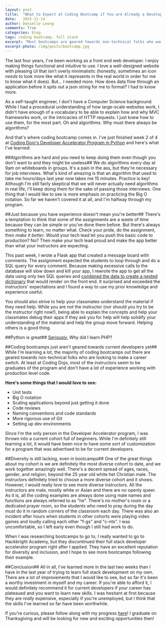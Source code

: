 ```yaml
---
layout: post
title:  "What to Expect at Coding Bootcamp if You are Already a Developer"
date:   2015-11-14
author: Danielle Leong
comments: True
categories: blog
tags: coding bootcamp, full stack
excerpt: "Most bootcamps are geared towards non-technical folks who want to become a developer. But what if you already have experience? "
excerpt-photo: /img/posts/bootcamp.jpg
---
```


The last four years, I've been working as a front end web developer. I enjoy making things functional and intuitive to use. I love a well-designed website with pleasing UI that isn't overly minimalistic (honestly, sometimes an icon *needs* to look more like what it represents in the real world in order for me to know what it does). But... I needed more. How does data flow through an application before it spits out a json string for me to format? I had to know more.

As a self-taught engineer, I don't have a Computer Science background. While I had a procedural understanding of how large-scale websites work, I didn't have enough of a vocabulary to be able to explain how and why MVC frameworks work, or the intricacies of HTTP requests. I just knew how to use them, for the most part. Oh and algorithms. Why must there always be algorithms?

And that's where coding bootcamp comes in. I've just finished week 2 of 4 at <a href="http://www.codingdojo.com/web-development-accelerators">Coding Dojo's Developer Accelerator Program in Python</a> and here's what I've learned:

##Algorithms are hard and you need to keep doing them even though you don't want to and they might be useless##
We do algorithms every day at 9am on whiteboards in groups. It's a pain in the ass, but they're necessary for job interviews. What's kind of amazing is that an algorithm that used to take me hours/days last year now takes me 15 minutes. Practice is key! Although I'm still fairly skeptical that we will never actually need algorithms in real life, I'll keep doing them for the sake of passing those interviews. One thing that I would like to see is more emphasis on practicing the Big O notation. So far we haven't covered it at all, and I'm halfway through my program.

##Just because you have experience doesn't mean you're better##
There's a temptation to think that some of the assignments are a waste of time because they can be simple or you've done them before. But there's always something to learn, no matter what. Check your pride, do the assignment, then *make it better*. Would your tech lead let you push this basic code to production? No? Then make your tech lead proud and make the app better than what your instructors are expecting.

This past week, I wrote a Flask app that created a message board with comments. The assignment expected the students to loop through and do a SQL query for every comment. Because making excessive calls to the database will slow down and kill your app, I rewrote the app to get all the data using only two SQL queries and <a href="https://github.com/dmleong/coding-dojo/blob/master/week2/the-wall/server.py#L143">combined the data to create a nested dictionary</a> that would render on the front end. It surprised and exceeded the instructors' expectations and I found a way to use my prior knowledge and experience useful.

You should also strive to help your classmates understand the material if they need help. While you are not the instructor (nor should you try to be the instructor right now!), being able to explain the concepts and help your classmates debug their apps if they ask you for help will help solidify your understanding of the material and help the group move forward. Helping others is a good thing.

##Python is great##
<a href="https://xkcd.com/353/">Seriously.</a> Why did I learn PHP?

##Coding bootcamps just aren't geared towards current developers yet##
While I'm learning a lot, the majority of coding bootcamps out there are geared towards non-technical folks who are looking to make a career switch. At least at Coding Dojo, most of the instructors seem to be graduates of the program and don't have a lot of experience working with production level code.

**Here's some things that I would love to see:**
<ul>
<li>Unit tests</li>
<li>Big O notation</li>
<li>Scaling applications beyond just getting it done</li>
<li>Code reviews</li>
<li>Naming conventions and code standards</li>
<li>More rigorous use of Git</li>
<li>Setting up dev environments</li>
</ul>

Since I'm the only person in the Developer Accelerator program, I was thrown into a current cohort full of beginners. While I'm definitely still learning a lot, it would have been nice to have some sort of customization for a program that was advertised to be for current developers.

##Diversity is still lacking, even in bootcamps##
One of the great things about my cohort is we are definitely the most diverse cohort to date, and we work together amazingly well. There's a decent spread of ages, races, gender, and religion, beyond the 25 year old white het Christian male. The instructors definitely tried to choose a more diverse cohort and it shows. However, I would really love to see more diverse instructors. All the instructors are male, mostly white or Asian and there are no openly queer. As it is, all the coding examples are always done using male names and functions are always referred to as "he". There's no mother's room or a dedicated prayer room, so the students who need to pray during the day must do it in random corners of the classroom each day. There was also an incident after hours when students in other cohorts were playing video games and loudly calling each other "f-gs" and "c-nts". I was uncomfortable, so I left early even though I still had work to do.

When I was researching bootcamps to go to, I really wanted to go to Hackbright Academy, but they discontinued their full stack developer accelerator program right after I applied. They have an excellent reputation for diversity and inclusion, and I hope to see more bootcamps following their example.

##Conclusion##
All in all, I've learned more in the last two weeks than I have in the last year of trying to learn full stack development on my own. There are a lot of improvements that I would like to see, but so far it's been a worthy investment in myself and my career. If you're able to afford it, I would definitely recommend it for current developers if your career has plateaued and you want to learn new skills. I was hesitant at first because they are *really* expensive, especially if you're unemployed, but I think that the skills I've learned so far have been worthwhile.

If you're curious, please follow along with my progress <a href="https://github.com/dmleong/coding-dojo">here</a>! I graduate on Thanksgiving and will be looking for new and exciting opportunities then!
